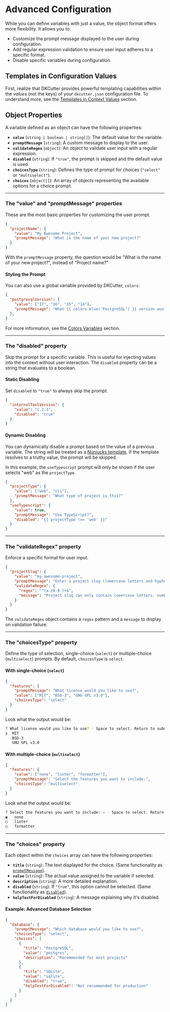 # Advanced Configuration

While you can define variables with just a value, the object format offers more flexibility. It allows you to:

- Customize the prompt message displayed to the user during configuration.
- Add regular expression validation to ensure user input adheres to a specific format.
- Disable specific variables during configuration.

## Templates in Configuration Values

First, realize that DKCutter provides powerful templating capabilities within the *values* (not the keys) of your `dkcutter.json` configuration file. To understand more, see the [Templates in Context Values](../advanced/templates-in-context.md) section.

## Object Properties

A variable defined as an object can have the following properties:

- **`value`** (`string | boolean | string[]`): The default value for the variable.
- **`promptMessage`** (`string`): A custom message to display to the user.
- **`validateRegex`** (`object`): An object to validate user input with a regular expression.
- **`disabled`** (`string`): If `"true"`, the prompt is skipped and the default value is used.
- **`choicesType`** (`string`): Defines the type of prompt for choices (`"select"` or `"multiselect"`).
- **`choices`** (`object[]`): An array of objects representing the available options for a choice prompt.

---

### The "value" and "promptMessage" properties

These are the most basic properties for customizing the user prompt.

```json title="dkcutter.json"
{
  "projectName": {
    "value": "My Awesome Project",
    "promptMessage": "What is the name of your new project?"
  }
}
```

With the `promptMessage` property, the question would be "What is the name of your new project?", instead of "Project name?"

#### Styling the Prompt

You can also use a global variable provided by DKCutter, `colors`:

```json title="dkcutter.json"
{
  "postgresqlVersion": {
    "value": ["17", "16", "15", "14"],
    "promptMessage": "What {{ colors.blue('PostgreSQL') }} version would you like to use?"
  },
}
```

For more information, see the [Colors Variables](../advanced/global-variables.md#colors-variable) section.

---

### The "disabled" property

Skip the prompt for a specific variable. This is useful for injecting values into the context without user interaction. The `disabled` property can be a string that evaluates to a boolean.

#### Static Disabling

Set `disabled` to `"true"` to always skip the prompt.

```json title="dkcutter.json"
{
  "internalToolVersion": {
    "value": "1.2.3",
    "disabled": "true"
  }
}
```

#### Dynamic Disabling

You can dynamically disable a prompt based on the value of a previous variable. The string will be treated as a [Nunjucks template](https://mozilla.github.io/nunjucks/templating.html). If the template resolves to a truthy value, the prompt will be skipped.

In this example, the `useTypescript` prompt will only be shown if the user selects "web" as the `projectType`.

```json title="dkcutter.json"
{
  "projectType": {
    "value": ["web", "cli"],
    "promptMessage": "What type of project is this?"
  },
  "useTypescript": {
    "value": true,
    "promptMessage": "Use TypeScript?",
    "disabled": "{{ projectType !== 'web' }}"
  }
}
```

---

### The "validateRegex" property

Enforce a specific format for user input.

```json title="dkcutter.json"
{
  "projectSlug": {
    "value": "my-awesome-project",
    "promptMessage": "Enter a project slug (lowercase letters and hyphens only):",
    "validateRegex": {
      "regex": "^[a-z0-9-]+$",
      "message": "Project slug can only contain lowercase letters, numbers, and hyphens."
    }
  }
}
```

The `validateRegex` object contains a `regex` pattern and a `message` to display on validation failure.

---

### The "choicesType" property

Define the type of selection, single-choice (`select`) or multiple-choice (`multiselect`) prompts. By default, `choicesType` is `select`.

#### With single-choice (`select`)

```json title="dkcutter.json"
{
  "features": {
    "promptMessage": "What license would you like to use?",
    "value": ["MIT", "BSD-3", "GNU GPL v3.0"],
    "choicesType": "select"
  }
}
```

Look what the output would be:

```bash
? What license would you like to use? - Space to select. Return to submit
❯  MIT
   BSD-3
   GNU GPL v3.0
```

#### With multiple-choice (`multiselect`)

```json title="dkcutter.json"
{
  "features": {
    "value": ["none", "linter", "formatter"],
    "promptMessage": "Select the features you want to include:",
    "choicesType": "multiselect"
  }
}
```

Look what the output would be:

```bash
? Select the features you want to include: › - Space to select. Return to submit 
◉   none
◯   linter
◯   formatter
```

---

### The "choices" property

Each object within the `choices` array can have the following properties:

- **`title`** (`string`): The text displayed for the choice. (Same functionality as [`promptMessage`](#the-value-and-promptmessage-properties)).
- **`value`** (`string`): The actual value assigned to the variable if selected.
- **`description`** (`string`): A more detailed explanation.
- **`disabled`** (`string`): If `"true"`, this option cannot be selected. (Same functionality as [`disabled`](#the-disabled-property)).
- **`helpTextForDisabled`** (`string`): A message explaining why it's disabled.

#### Example: Advanced Database Selection

```json
{
  "database": {
    "promptMessage": "Which database would you like to use?",
    "choicesType": "select",
    "choices": [
      {
        "title": "PostgreSQL",
        "value": "postgres",
        "description": "Recommended for most projects"
      },
      {
        "title": "SQLite",
        "value": "sqlite",
        "disabled": "true",
        "helpTextForDisabled": "Not recommended for production"
      }
    ]
  }
}
```
